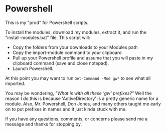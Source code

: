 # Powershell
This is my "prod" for Powershell scripts.

To install the modules, download my modules, extract it, and run the "install-modules.bat" file. This script will:
* Copy the folders from your downloads to your Modules path
* Copy the import-module command to your clipboard
* Pull up your Powershell profile and assume that you will paste in my clipboard command (save and close notepad).
* Launch Powershell.

At this point you may want to run `Get-Command -Mod gw*` to see what all imported.

You may be wondering, *"What is with all these 'gw' prefixes?"*
Well the reason I do this is because 'ActiveDirectory' is a pretty generic name for a module. Also, Mr. Powershell, Don Jones, and many others taught me early on to put prefixes in names and it just kinda stuck with me.

If you have any questions, comments, or concerns please send me a message and thanks for stopping by.
